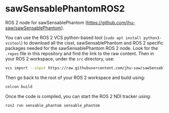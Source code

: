 # sawSensablePhantomROS2

ROS 2 node for sawSensablePhantom (https://github.com/jhu-saw/sawSensablePhantom).

You can use the ROS 2 VCS python-based tool (`sudo apt install python3-vcstool`) to download all the cisst, sawSensablePhantom and ROS 2 specific packages needed for the sawSensablePhantom ROS 2 node.  Look for the `.repos` file in this repository and find the link to the raw content.  Then in your ROS 2 workspace, under the `src` directory, use:
```sh
vcs import --input https://raw.githubusercontent.com/jhu-saw/sawSensablePhantomROS2/main/sensable_phantom.repos
```
Then go back to the root of your ROS 2 workspace and build using:
```sh
colcon build
```

Once the code is compiled, you can start the ROS 2 NDI tracker using:
```
ros2 run sensable_phantom sensable_phantom
```
